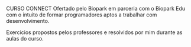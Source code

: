 CURSO CONNECT
Ofertado pelo Biopark em parceria com o Biopark Edu com o intuito de formar programadores aptos a trabalhar com desenvolvimento.

Exercicios propostos pelos professores e resolvidos por mim durante as aulas do curso.